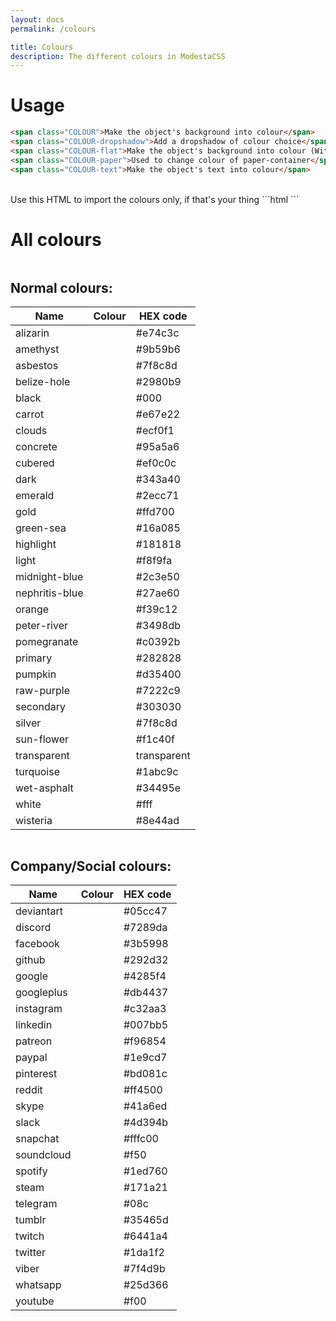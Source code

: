 ```yaml
---
layout: docs
permalink: /colours

title: Colours
description: The different colours in ModestaCSS
---
```

# Usage
```html
<span class="COLOUR">Make the object's background into colour</span>
<span class="COLOUR-dropshadow">Add a dropshadow of colour choice</span>
<span class="COLOUR-flat">Make the object's background into colour (Without the dropshadow if the object has it)</span>
<span class="COLOUR-paper">Used to change colour of paper-container</span>
<span class="COLOUR-text">Make the object's text into colour</span>
```
<br>
Use this HTML to import the colours only, if that's your thing
```html
<!-- Colour pack | ~8 KB -->
<link href="https://modesta.alexflipnote.xyz/css/colours.min.css" type="text/css" rel="stylesheet">
```

# All colours
<div class="row">

  <div class="one-half column">
    <h2 class="center-text">Normal colours:</h2>
    <div class="table-container">
      <table class="box-shadow white-text">
        <thead>
          <tr><th>Name</th><th>Colour</th><th>HEX code</th></tr>
        </thead>
        <tbody>
          <tr><td>alizarin</td><td class="alizarin"></td><td>#e74c3c</td></tr>
          <tr><td>amethyst</td><td class="amethyst"></td><td>#9b59b6</td></tr>
          <tr><td>asbestos</td><td class="asbestos"></td><td>#7f8c8d</td></tr>
          <tr><td>belize-hole</td><td class="belize-hole"></td><td>#2980b9</td></tr>
          <tr><td>black</td><td class="black"></td><td>#000</td></tr>
          <tr><td>carrot</td><td class="carrot"></td><td>#e67e22</td></tr>
          <tr><td>clouds</td><td class="clouds"></td><td>#ecf0f1</td></tr>
          <tr><td>concrete</td><td class="concrete"></td><td>#95a5a6</td></tr>
          <tr><td>cubered</td><td class="cubered"></td><td>#ef0c0c</td></tr>
          <tr><td>dark</td><td class="dark"></td><td>#343a40</td></tr>
          <tr><td>emerald</td><td class="emerald"></td><td>#2ecc71</td></tr>
          <tr><td>gold</td><td class="gold"></td><td>#ffd700</td></tr>
          <tr><td>green-sea</td><td class="green-sea"></td><td>#16a085</td></tr>
          <tr><td>highlight</td><td class="highlight"></td><td>#181818</td></tr>
          <tr><td>light</td><td class="light"></td><td>#f8f9fa</td></tr>
          <tr><td>midnight-blue</td><td class="midnight-blue"></td><td>#2c3e50</td></tr>
          <tr><td>nephritis-blue</td><td class="nephritis-blue"></td><td>#27ae60</td></tr>
          <tr><td>orange</td><td class="orange"></td><td>#f39c12</td></tr>
          <tr><td>peter-river</td><td class="peter-river"></td><td>#3498db</td></tr>
          <tr><td>pomegranate</td><td class="pomegranate"></td><td>#c0392b</td></tr>
          <tr><td>primary</td><td class="primary"></td><td>#282828</td></tr>
          <tr><td>pumpkin</td><td class="pumpkin"></td><td>#d35400</td></tr>
          <tr><td>raw-purple</td><td class="raw-purple"></td><td>#7222c9</td></tr>
          <tr><td>secondary</td><td class="secondary"></td><td>#303030</td></tr>
          <tr><td>silver</td><td class="silver"></td><td>#7f8c8d</td></tr>
          <tr><td>sun-flower</td><td class="sun-flower"></td><td>#f1c40f</td></tr>
          <tr><td>transparent</td><td class="transparent"></td><td>transparent</td></tr>
          <tr><td>turquoise</td><td class="turquoise"></td><td>#1abc9c</td></tr>
          <tr><td>wet-asphalt</td><td class="wet-asphalt"></td><td>#34495e</td></tr>
          <tr><td>white</td><td class="white"></td><td>#fff</td></tr>
          <tr><td>wisteria</td><td class="wisteria"></td><td>#8e44ad</td></tr>
        </tbody>
      </table>
    </div>
  </div>

  <div class="one-half column">
    <h2 class="center-text">Company/Social colours:</h2>
    <div class="table-container">
      <table class="box-shadow white-text">
        <thead>
          <tr><th>Name</th><th>Colour</th><th>HEX code</th></tr>
        </thead>
        <tbody>
          <tr><td>deviantart</td><td class="deviantart"></td><td>#05cc47</td></tr>
          <tr><td>discord</td><td class="discord"></td><td>#7289da</td></tr>
          <tr><td>facebook</td><td class="facebook"></td><td>#3b5998</td></tr>
          <tr><td>github</td><td class="github"></td><td>#292d32</td></tr>
          <tr><td>google</td><td class="google"></td><td>#4285f4</td></tr>
          <tr><td>googleplus</td><td class="googleplus"></td><td>#db4437</td></tr>
          <tr><td>instagram</td><td class="instagram"></td><td>#c32aa3</td></tr>
          <tr><td>linkedin</td><td class="linkedin"></td><td>#007bb5</td></tr>
          <tr><td>patreon</td><td class="patreon"></td><td>#f96854</td></tr>
          <tr><td>paypal</td><td class="paypal"></td><td>#1e9cd7</td></tr>
          <tr><td>pinterest</td><td class="pinterest"></td><td>#bd081c</td></tr>
          <tr><td>reddit</td><td class="reddit"></td><td>#ff4500</td></tr>
          <tr><td>skype</td><td class="skype"></td><td>#41a6ed</td></tr>
          <tr><td>slack</td><td class="slack"></td><td>#4d394b</td></tr>
          <tr><td>snapchat</td><td class="snapchat"></td><td>#fffc00</td></tr>
          <tr><td>soundcloud</td><td class="soundcloud"></td><td>#f50</td></tr>
          <tr><td>spotify</td><td class="spotify"></td><td>#1ed760</td></tr>
          <tr><td>steam</td><td class="steam"></td><td>#171a21</td></tr>
          <tr><td>telegram</td><td class="telegram"></td><td>#08c</td></tr>
          <tr><td>tumblr</td><td class="tumblr"></td><td>#35465d</td></tr>
          <tr><td>twitch</td><td class ="twitch"></td><td>#6441a4</td></tr>
          <tr><td>twitter</td><td class="twitter"></td><td>#1da1f2</td></tr>
          <tr><td>viber</td><td class="viber"></td><td>#7f4d9b</td></tr>
          <tr><td>whatsapp</td><td class="whatsapp"></td><td>#25d366</td></tr>
          <tr><td>youtube</td><td class="youtube"></td><td>#f00</td></tr>
        </tbody>
      </table>
    </div>
  </div>

</div>
